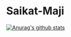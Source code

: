 # Saikat-Maji

[![Anurag's github stats](https://github-readme-stats.vercel.app/api?username=saikat-maji)](https://github.com/anuraghazra/github-readme-stats)


